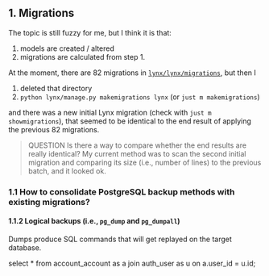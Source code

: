 ## 1. Migrations

The topic is still fuzzy for me, but I think it is that:

1. models are created / altered
2. migrations are calculated from step 1.

At the moment, there are 82 migrations in [`lynx/lynx/migrations`](./lynx/lynx/migrations), but then I

1. deleted that directory
2. `python lynx/manage.py makemigrations lynx` (or `just m makemigrations`)

and there was a new initial Lynx migration (check with `just m showmigrations`), that seemed to be identical to the end result of applying the previous 82 migrations.

> QUESTION Is there a way to compare whether the end results are really identical? My current method was to scan the second initial migration and comparing its size (i.e., number of lines) to the previous batch, and it looked ok.

### 1.1 How to consolidate PostgreSQL backup methods with existing migrations?

#### 1.1.2 Logical backups (i.e., `pg_dump` and `pg_dumpall`)

Dumps produce SQL commands that will get replayed on the target database.

select * from account_account as a join auth_user as u on a.user_id = u.id;

